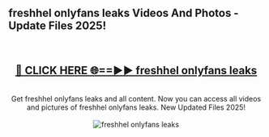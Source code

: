 <h2>freshhel onlyfans leaks Videos And Photos - Update Files 2025!</h2>
<br>
<div align="center">
<h2><a href="https://top-ai-tools.click/QrbHav" rel="nofollow">🔴 CLICK HERE 🌐==►► freshhel onlyfans leaks</a></h2>
<br>
Get freshhel onlyfans leaks and all content. Now you can access all videos and pictures of freshhel onlyfans leaks. New Updated Files 2025!
<br>
<br>
<a href="https://top-ai-tools.click/QrbHav" rel="nofollow" data-target="animated-image.originalLink"><img src="https://i.ibb.co.com/WyWwxjT/player-gif2.gif" alt="freshhel onlyfans leaks" style="max-width: 100%; display: inline-block;" data-target="animated-image.originalImage"></a>
</div>
<br>